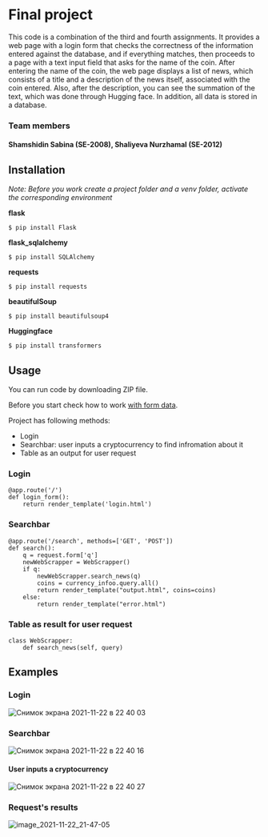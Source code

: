 # Final project
   This code is a combination of the third and fourth assignments.
It provides a web page with a login form that checks the correctness of the information entered against the database, and if everything matches, then proceeds to a page with a text input field that asks for the name of the coin. After entering the name of the coin, the web page displays a list of news, which consists of a title and a description of the news itself, associated with the coin entered. Also, after the description, you can see the summation of the text, which was done through Hugging face. In addition, all data is stored in a database.

### Team members 
#### Shamshidin Sabina (SE-2008), Shaliyeva Nurzhamal (SE-2012)



## Installation 
_Note: Before you work create a project folder and a venv folder, activate the corresponding environment_

**flask**
```
$ pip install Flask
```

**flask_sqlalchemy**
```
$ pip install SQLAlchemy
```

**requests**
```
$ pip install requests
```

**beautifulSoup**
```
$ pip install beautifulsoup4
```

**Huggingface** 
```
$ pip install transformers
```



## Usage
You can run code by downloading ZIP file. 

Before you start check how to work [with form data](https://www.digitalocean.com/community/tutorials/processing-incoming-request-data-in-flask). 

Project has following methods:
   * Login
   * Searchbar: user inputs a cryptocurrency to find infromation about it
   * Table as an output for user request

### Login 
```
@app.route('/')
def login_form():
    return render_template('login.html')
```
### Searchbar
```
@app.route('/search', methods=['GET', 'POST'])
def search():
    q = request.form['q']
    newWebScrapper = WebScrapper()
    if q:
        newWebScrapper.search_news(q)
        coins = currency_infoo.query.all()
        return render_template("output.html", coins=coins)
    else:
        return render_template("error.html")
```

### Table as result for user request
```
class WebScrapper:
    def search_news(self, query)
```




## Examples 

### Login 

![Снимок экрана 2021-11-22 в 22 40 03](https://user-images.githubusercontent.com/74738634/142909210-6195b3e2-f914-4f61-97c0-b3c451617169.jpeg)

### Searchbar
![Снимок экрана 2021-11-22 в 22 40 16](https://user-images.githubusercontent.com/74738634/142909533-fde26586-b084-4d9f-b02f-960776a666a3.jpeg)

#### User inputs a cryptocurrency
![Снимок экрана 2021-11-22 в 22 40 27](https://user-images.githubusercontent.com/74738634/142909753-356d468e-b0d5-4884-adb9-8499764702e4.jpeg)

### Request's results
![image_2021-11-22_21-47-05](https://user-images.githubusercontent.com/74738634/142909864-e3fc4d09-0829-4bde-8529-395c1414fb59.jpeg)

